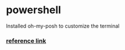 # powershell

Installed oh-my-posh to customize the terminal

### [reference link](https://www.youtube.com/watch?v=TY_YKz1uvws)
